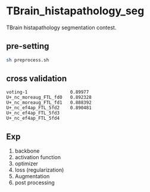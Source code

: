 # TBrain_histapathology_seg
TBrain histapathology segmentation contest.

## pre-setting
```sh
sh preprocess.sh
```
## cross validation
```
voting-1                0.89977
U+_nc_moreaug_FTL_fd0	0.892328
U+_nc_moreaug_FTL_fd1	0.888392
U+_nc_ef4ap_FTL_5fd2	0.890481
U+_nc_ef4ap_FTL_5fd3
U+_nc_ef4ap_FTL_5fd4
```

## Exp
1. backbone
2. activation function
3. optimizer
4. loss (regularization)
5. Augmentation
6. post processing
